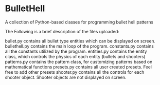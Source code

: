 # BulletHell
A collection of Python-based classes for programming bullet hell patterns

The Following is a brief description of the files uploaded:

bullet.py contains all bullet type entities which can be displayed on screen.
bullethell.py contains the main loop of the program.
constants.py contains all the constants utilized by the program.
entities.py contains the entity class, which controls the physics of each entity (bullets and shooters) 
patterns.py contains the pattern class, for customizing patterns based on mathematical functions
presets.py contains all user created presets. Feel free to add other presets
shooter.py contains all the controls for each shooter object. Shooter objects are not displayed on screen.
